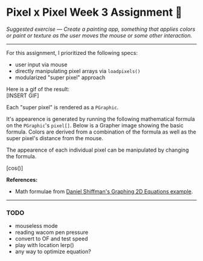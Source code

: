 # Pixel x Pixel Week 3 Assignment :space_invader:

*Suggested exercise — Create a painting app, something that applies colors or paint or texture as the user moves the mouse or some other interaction.*

-------------------

For this assignment, I prioritized the following specs:  
- user input via mouse
- directly manipulating pixel arrays via `loadpixels()`
- modularized "super pixel" approach

Here is a gif of the result:  
[INSERT GIF]  

Each "super pixel" is rendered as a `PGraphic`.

It's appearence is generated by running the following mathematical formula on the `PGraphic`'s `pixel[]`. Below is a Grapher image showing the basic formula. Colors are derived from a combination of the formula as well as the super pixel's distance from the mouse.


The appearence of each individual pixel can be manipulated by changing the formula.

[cos()]




**References:**  
- Math formulae from [Daniel Shiffman's Graphing 2D Equations example](https://processing.org/examples/graphing2dequation.html).


-------------------

### TODO
- mouseless mode
- reading wacom pen pressure
- convert to OF and test speed
- play with location lerp()
- any way to optimize equation?
